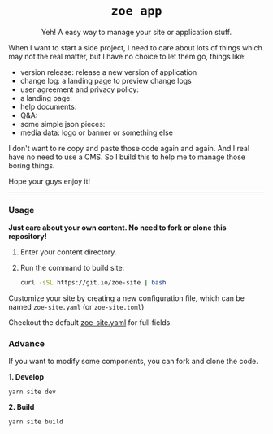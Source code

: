 <div align="center">

# `zoe app`

Yeh! A easy way to manage your site or application stuff.

</div>

When I want to start a side project, I need to care about lots of things
which may not the real matter, but I have no choice to let them go, things
like:

- version release: release a new version of application
- change log: a landing page to preview change logs
- user agreement and privacy policy:
- a landing page:
- help documents:
- Q&A:
- some simple json pieces:
- media data: logo or banner or something else

I don't want to re copy and paste those code again and again. And I real have
no need to use a CMS. So I build this to help me to manage those boring things.

Hope your guys enjoy it!


---

### Usage

**Just care about your own content. No need to fork or clone this repository!**

1. Enter your content directory.

2. Run the command to build site:
    ```bash
    curl -sSL https://git.io/zoe-site | bash
    ```

Customize your site by creating a new configuration file,
which can be named `zoe-site.yaml` (or `zoe-site.toml`)

Checkout the default [zoe-site.yaml](zoe-site.yaml) for full fields.

### Advance

If you want to modify some components, you can fork and clone the code.

**1. Develop**

`yarn site dev`

**2. Build**

`yarn site build`
